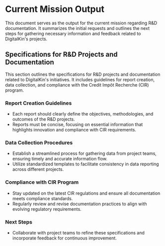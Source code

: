 # Current Mission Output

This document serves as the output for the current mission regarding R&D documentation. It summarizes the initial requests and outlines the next steps for gathering necessary information and feedback related to DigitalKin's projects.

## Specifications for R&D Projects and Documentation

This section outlines the specifications for R&D projects and documentation related to DigitalKin's initiatives. It includes guidelines for report creation, data collection, and compliance with the Credit Impôt Recherche (CIR) program.

### Report Creation Guidelines
- Each report should clearly define the objectives, methodologies, and outcomes of the R&D projects.
- Reports must be concise, focusing on essential information that highlights innovation and compliance with CIR requirements.

### Data Collection Procedures
- Establish a streamlined process for gathering data from project teams, ensuring timely and accurate information flow.
- Utilize standardized templates to facilitate consistency in data reporting across different projects.

### Compliance with CIR Program
- Stay updated on the latest CIR regulations and ensure all documentation meets compliance standards.
- Regularly review and revise documentation practices to align with evolving regulatory requirements.

### Next Steps
- Collaborate with project teams to refine these specifications and incorporate feedback for continuous improvement.
